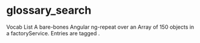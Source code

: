 # glossary_search
Vocab List  A bare-bones Angular ng-repeat over an Array of 150 objects in a factoryService. Entries are tagged .
